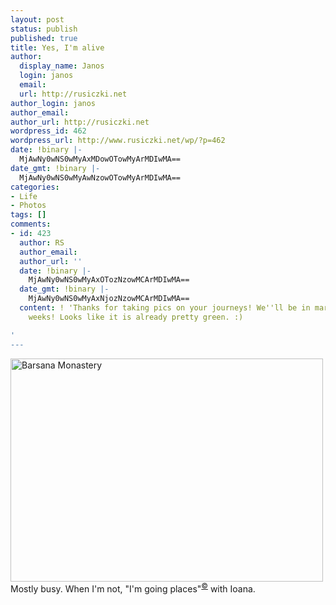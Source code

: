 ```yaml
---
layout: post
status: publish
published: true
title: Yes, I'm alive
author:
  display_name: Janos
  login: janos
  email: 
  url: http://rusiczki.net
author_login: janos
author_email: 
author_url: http://rusiczki.net
wordpress_id: 462
wordpress_url: http://www.rusiczki.net/wp/?p=462
date: !binary |-
  MjAwNy0wNS0wMyAxMDowOTowMyArMDIwMA==
date_gmt: !binary |-
  MjAwNy0wNS0wMyAwNzowOTowMyArMDIwMA==
categories:
- Life
- Photos
tags: []
comments:
- id: 423
  author: RS
  author_email: 
  author_url: ''
  date: !binary |-
    MjAwNy0wNS0wMyAxOTozNzowMCArMDIwMA==
  date_gmt: !binary |-
    MjAwNy0wNS0wMyAxNjozNzowMCArMDIwMA==
  content: ! 'Thanks for taking pics on your journeys! We''ll be in maramures in...4
    weeks! Looks like it is already pretty green. :)

'
---
```

<p><a href="http://www.flickr.com/photos/janos/460128114/"><img src="http://farm1.static.flickr.com/231/460128114_57098cf866.jpg" alt="Barsana Monastery" width="500" height="357" border="0" class="image" /></a><br />
Mostly busy. When I'm not, "I'm going places"<sup><a href="http://astateofmind.pluto.ro">&copy;</a></sup> with Ioana.</p>
